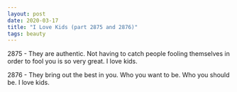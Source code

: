 ```yaml
---
layout: post
date: 2020-03-17
title: "I Love Kids (part 2875 and 2876)"
tags: beauty
---
```


 2875 - They are authentic. Not having to catch people fooling themselves in order to fool you is so very great. I love kids.

 2876 - They bring out the best in you. Who you want to be. Who you should be. I love kids.  
